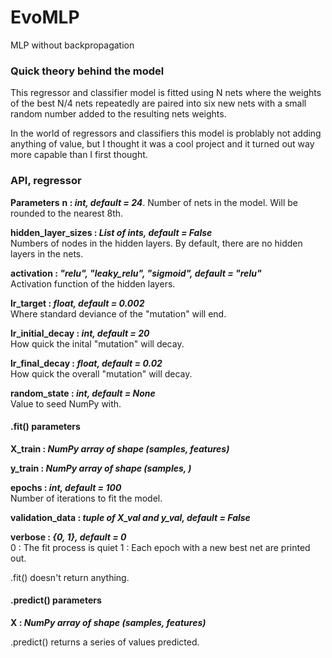 # **EvoMLP**
MLP without backpropagation

### **Quick theory behind the model**
This regressor and classifier model is fitted using N nets where the weights of the best N/4 nets repeatedly are paired into six new nets with a small random number added to the resulting nets weights. 

In the world of regressors and classifiers this model is problably not adding anything of value, but I thought it was a cool project and it turned out way more capable than I first thought.


### **API, regressor**
**Parameters**
**n : *int, default = 24***. 
Number of nets in the model. Will be rounded to the nearest 8th.


**hidden_layer_sizes : *List of ints, default = False***  
Numbers of nodes in the hidden layers. By default, there are no hidden layers in the nets.


**activation : *"relu", "leaky_relu", "sigmoid", default = "relu"***  
Activation function of the hidden layers.


**lr_target : *float, default = 0.002***  
Where standard deviance of the "mutation" will end.


**lr_initial_decay : *int, default = 20***  
How quick the inital "mutation" will decay.


**lr_final_decay : *float, default = 0.02***  
How quick the overall "mutation" will decay.


**random_state : *int, default = None***  
Value to seed NumPy with.



#### **.fit() parameters**
**X_train : *NumPy array of shape (samples, features)***


**y_train : *NumPy array of shape (samples, )***


**epochs : *int, default = 100***  
Number of iterations to fit the model.


**validation_data : *tuple of X_val and y_val, default = False***

**verbose : *{0, 1}, default = 0***  
0 : The fit process is quiet
1 : Each epoch with a new best net are printed out.


.fit() doesn't return anything.


#### **.predict() parameters**
**X : *NumPy array of shape (samples, features)***


.predict() returns a series of values predicted.
